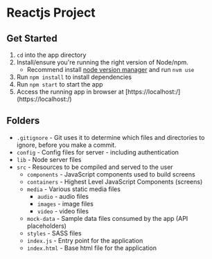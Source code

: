 # Reactjs Project
## Get Started
1. `cd` into the app directory
2. Install/ensure you're running the right version of Node/npm.
   - Recommend install [node version manager](https://github.com/creationix/nvm) and run `nvm use`
3. Run `npm install` to install dependencies
4. Run `npm start` to start the app
5. Access the running app in browser at [https://localhost:<insert port number>/](https://localhost:<insert port number>/)

## Folders
* `.gitignore` - Git uses it to determine which files and directories to ignore, before you make a commit.
* `config` - Config files for server - including authentication
* `lib` - Node server files
* `src` - Resources to be compiled and served to the user
  * `components` - JavaScript components used to build screens
  * `containers` - Highest Level JavaScript Components (screens)
  * `media` - Various static media files
    * `audio` - audio files
    * `images` - image files
    * `video` - video files
  * `mock-data` - Sample data files consumed by the app (API placeholders)
  * `styles` - SASS files
  * `index.js` - Entry point for the application
  * `index.html` - Base html file for the application